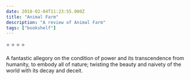 ```yaml
---    
date: 2018-02-04T11:23:55.000Z
title: "Animal Farm"
description: "A review of Animal Farm"
tags: ["bookshelf"]
---   
```

⭐ ⭐ ⭐ ⭐ 

A fantastic allegory on the condition of power and its transcendence from humanity, to embody all of nature; twisting the beauty and naivety of the world with its decay and deceit. 